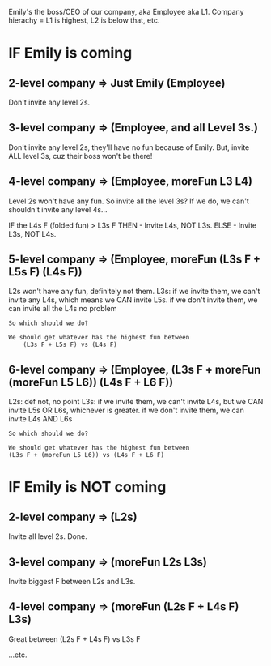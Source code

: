Emily's the boss/CEO of our company, aka Employee aka L1.
Company hierachy = L1 is highest, L2 is below that, etc.

# IF Emily is coming 

## 2-level company => Just Emily (Employee)

Don't invite any level 2s.

## 3-level company => (Employee, and all Level 3s.)

Don't invite any level 2s, they'll have no fun because of Emily.
But, invite ALL level 3s, cuz their boss won't be there!

## 4-level company => (Employee, moreFun L3 L4)

Level 2s won't have any fun.
So invite all the level 3s? If we do, we can't shouldn't invite any level 4s...

IF the L4s F (folded fun) > L3s F THEN
    - Invite L4s, NOT L3s.
ELSE
    - Invite L3s, NOT L4s.

## 5-level company => (Employee, moreFun (L3s F + L5s F) (L4s F))

L2s won't have any fun, definitely not them.
L3s: 
    if we invite them, we can't invite any L4s, which means we CAN invite L5s.
    if we don't invite them, we can invite all the L4s no problem
    
    So which should we do?

    We should get whatever has the highest fun between
        (L3s F + L5s F) vs (L4s F)

## 6-level company => (Employee, (L3s F + moreFun (moreFun L5 L6)) (L4s F + L6 F))

L2s: def not, no point
L3s:
    if we invite them, we can't invite L4s, but we CAN invite L5s OR L6s, whichever is greater.
    if we don't invite them, we can invite L4s AND L6s

    So which should we do?

    We should get whatever has the highest fun between
    (L3s F + (moreFun L5 L6)) vs (L4s F + L6 F)


# IF Emily is NOT coming 

## 2-level company => (L2s)

Invite all level 2s. Done.

## 3-level company => (moreFun L2s L3s)

Invite biggest F between L2s and L3s.

## 4-level company => (moreFun (L2s F + L4s F) L3s)

Great between (L2s F + L4s F) vs L3s F

...etc.